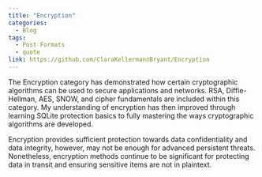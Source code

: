 ```yaml
---
title: "Encryption"
categories:
  - Blog
tags:
  - Post Formats
  - quote
link: https://github.com/ClaraKellermannBryant/Encryption
---
```


  The Encryption category has demonstrated how certain cryptographic algorithms can be used to secure applications and networks. RSA, Diffie-Hellman, AES, SNOW, and cipher fundamentals are included within this category. My understanding of encryption has then improved through learning SQLite protection basics to fully mastering the ways cryptographic algorithms are developed. 

Encryption provides sufficient protection towards data confidentiality and data integrity, however, may not be enough for advanced persistent threats. Nonetheless, encryption methods continue to be significant for protecting data in transit and ensuring sensitive items are not in plaintext. 
